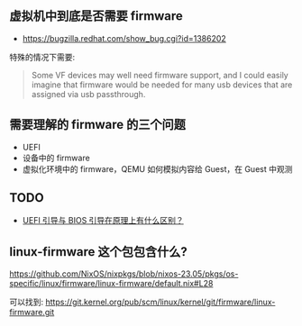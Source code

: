 ## 虚拟机中到底是否需要 firmware
- https://bugzilla.redhat.com/show_bug.cgi?id=1386202

特殊的情况下需要:

> Some VF devices may well need firmware support, and I could easily
imagine that firmware would be needed for many usb devices that are assigned via
usb passthrough.


## 需要理解的 firmware 的三个问题
- UEFI
- 设备中的 firmware
- 虚拟化环境中的 firmware，QEMU 如何模拟内容给 Guest，在 Guest 中观测

## TODO
- [UEFI 引导与 BIOS 引导在原理上有什么区别？](https://www.zhihu.com/question/21672895/answer/774538058)

## linux-firmware 这个包包含什么?

https://github.com/NixOS/nixpkgs/blob/nixos-23.05/pkgs/os-specific/linux/firmware/linux-firmware/default.nix#L28

可以找到:
https://git.kernel.org/pub/scm/linux/kernel/git/firmware/linux-firmware.git
